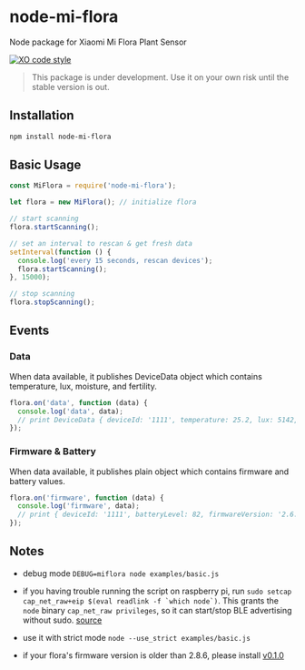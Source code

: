 # node-mi-flora

Node package for Xiaomi Mi Flora Plant Sensor

[![XO code style](https://img.shields.io/badge/code_style-XO-5ed9c7.svg)](https://github.com/sindresorhus/xo)

> This package is under development. Use it on your own risk until the stable version is out.

## Installation
```sh
npm install node-mi-flora
```
## Basic Usage
```js
const MiFlora = require('node-mi-flora');

let flora = new MiFlora(); // initialize flora

// start scanning
flora.startScanning();

// set an interval to rescan & get fresh data
setInterval(function () {
  console.log('every 15 seconds, rescan devices');
  flora.startScanning();
}, 15000);

// stop scanning
flora.stopScanning();
```

## Events
### Data
When data available, it publishes DeviceData object which contains temperature, lux, moisture, and fertility.
```js
flora.on('data', function (data) {
  console.log('data', data);
  // print DeviceData { deviceId: '1111', temperature: 25.2, lux: 5142, moisture: 46, fertility: 0 }
});
```
### Firmware & Battery
When data available, it publishes plain object which contains firmware and battery values.
```js
flora.on('firmware', function (data) {
  console.log('firmware', data);
  // print { deviceId: '1111', batteryLevel: 82, firmwareVersion: '2.6.2' }
});
```

## Notes
- debug mode
```DEBUG=miflora node examples/basic.js```

- if you having trouble running the script on raspberry pi,
run ```sudo setcap cap_net_raw+eip $(eval readlink -f `which node`)```. This grants the ```node``` binary ```cap_net_raw privileges```, so it can start/stop BLE advertising without sudo. [source](https://github.com/sandeepmistry/noble#running-without-rootsudo)

- use it with strict mode
```node --use_strict examples/basic.js```

- if your flora's firmware version is older than 2.8.6, please install [v0.1.0](https://github.com/demirhanaydin/node-mi-flora/tree/v0.1.0)